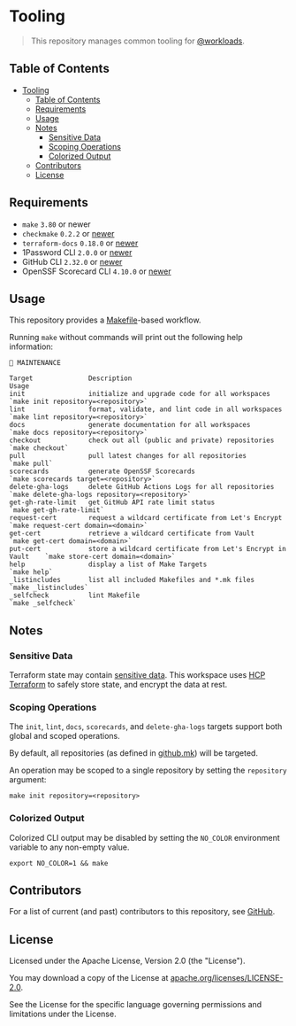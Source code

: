 # Tooling

> This repository manages common tooling for [@workloads](https://github.com/workloads).

## Table of Contents

<!-- TOC -->
* [Tooling](#tooling)
  * [Table of Contents](#table-of-contents)
  * [Requirements](#requirements)
  * [Usage](#usage)
  * [Notes](#notes)
    * [Sensitive Data](#sensitive-data)
    * [Scoping Operations](#scoping-operations)
    * [Colorized Output](#colorized-output)
  * [Contributors](#contributors)
  * [License](#license)
<!-- TOC -->

## Requirements

* `make` `3.80` or newer
* `checkmake` `0.2.2` or [newer](https://github.com/mrtazz/checkmake#installation)
* `terraform-docs` `0.18.0` or [newer](https://terraform-docs.io/user-guide/installation/)
* 1Password CLI `2.0.0` or [newer](https://1password.com/downloads/command-line/)
* GitHub CLI `2.32.0` or [newer](https://cli.github.com/)
* OpenSSF Scorecard CLI `4.10.0` or [newer](https://github.com/ossf/scorecard#scorecard-command-line-interface)

## Usage

This repository provides a [Makefile](./Makefile)-based workflow.

Running `make` without commands will print out the following help information:

```text
🔧 MAINTENANCE

Target              Description                                                 Usage
init                initialize and upgrade code for all workspaces              `make init repository=<repository>`
lint                format, validate, and lint code in all workspaces           `make lint repository=<repository>`
docs                generate documentation for all workspaces                   `make docs repository=<repository>`
checkout            check out all (public and private) repositories             `make checkout`
pull                pull latest changes for all repositories                    `make pull`
scorecards          generate OpenSSF Scorecards                                 `make scorecards target=<repository>`
delete-gha-logs     delete GitHub Actions Logs for all repositories             `make delete-gha-logs repository=<repository>`
get-gh-rate-limit   get GitHub API rate limit status                            `make get-gh-rate-limit`
request-cert        request a wildcard certificate from Let's Encrypt           `make request-cert domain=<domain>`
get-cert            retrieve a wildcard certificate from Vault                  `make get-cert domain=<domain>`
put-cert            store a wildcard certificate from Let's Encrypt in Vault    `make store-cert domain=<domain>`
help                display a list of Make Targets                              `make help`
_listincludes       list all included Makefiles and *.mk files                  `make _listincludes`
_selfcheck          lint Makefile                                               `make _selfcheck`
```

## Notes

### Sensitive Data

Terraform state may contain [sensitive data](https://developer.hashicorp.com/terraform/language/state/sensitive-data). This workspace uses [HCP Terraform](https://developer.hashicorp.com/terraform/cloud-docs) to safely store state, and encrypt the data at rest.

### Scoping Operations

The `init`, `lint`, `docs`, `scorecards`, and `delete-gha-logs` targets support both global and scoped operations.

By default, all repositories (as defined in [github.mk](./make/configs/github.mk)) will be targeted.

An operation may be scoped to a single repository by setting the `repository` argument:

```shell
make init repository=<repository>
```

### Colorized Output

Colorized CLI output may be disabled by setting the `NO_COLOR` environment variable to any non-empty value.

```shell
export NO_COLOR=1 && make
```

## Contributors

For a list of current (and past) contributors to this repository, see [GitHub](https://github.com/workloads/tooling/graphs/contributors).

## License

Licensed under the Apache License, Version 2.0 (the "License").

You may download a copy of the License at [apache.org/licenses/LICENSE-2.0](http://www.apache.org/licenses/LICENSE-2.0).

See the License for the specific language governing permissions and limitations under the License.
